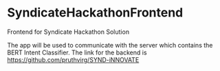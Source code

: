 # SyndicateHackathonFrontend

Frontend for Syndicate Hackathon Solution

The app will be used to communicate with the server which contains the BERT Intent Classifier. The link for the backend is https://github.com/pruthvirg/SYND-iNNOVATE
